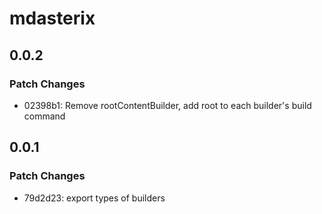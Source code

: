 # mdasterix

## 0.0.2

### Patch Changes

- 02398b1: Remove rootContentBuilder, add root to each builder's build command

## 0.0.1

### Patch Changes

- 79d2d23: export types of builders
